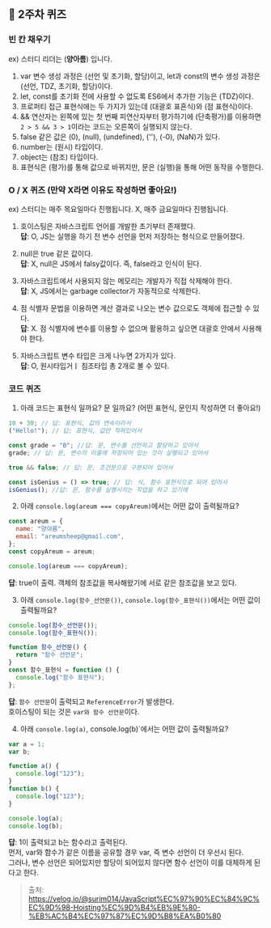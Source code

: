## 📝 2주차 퀴즈

### 빈 칸 채우기

ex) 스터디 리더는 (**양아름**) 입니다.

1. var 변수 생성 과정은 (선언 및 초기화, 할당)이고, let과 const의 변수 생성 과정은 (선언, TDZ, 초기화, 할당)이다.
2. let, const를 초기화 전에 사용할 수 없도록 ES6에서 추가한 기능은 (TDZ)이다.
3. 프로퍼티 접근 표현식에는 두 가지가 있는데 (대괄호 표횬식)와 (점 표현식)이다.
4. && 연산자는 왼쪽에 있는 첫 번째 피연산자부터 평가하기에 (단축평가)를 이용하면 `2 > 5 && 3 > 1`이라는 코드는 오른쪽이 실행되지 않는다.
5. false 같은 값은 (0), (null), (undefined), (''), (-0), (NaN)가 있다.
6. number는 (원시) 타입이다.
7. object는 (참조) 타입이다.
8. 표현식은 (평가)를 통해 값으로 바뀌지만, 문은 (실행)을 통해 어떤 동작을 수행한다.

### O / X 퀴즈 (만약 X라면 이유도 작성하면 좋아요!)

ex) 스터디는 매주 목요일마다 진행됩니다.
X, 매주 금요일마다 진행됩니다.

1. 호이스팅은 자바스크립트 언어를 개발한 초기부터 존재했다.  
   **답**: O, JS는 실행을 하기 전 변수 선언을 먼저 저장하는 형식으로 만들어졌다.

2. null은 true 같은 값이다.  
   **답**: X, null은 JS에서 falsy값이다. 즉, false라고 인식이 된다.

3. 자바스크립트에서 사용되지 않는 메모리는 개발자가 직접 삭제해야 한다.  
   **답**: X, JS에서는 garbage collector가 자동적으로 삭제한다.

4. 점 식별자 문법을 이용하면 계산 결과로 나오는 변수 값으로도 객체에 접근할 수 있다.  
   **답**: X. 점 식별자에 변수를 이용할 수 없으며 활용하고 싶으면 대괄호 안에서 사용해야 한다.

5. 자바스크립트 변수 타입은 크게 나누면 2가지가 있다.  
   **답**: O, 원시타입거ㅣ 침조타입 총 2개로 볼 수 있다.

### 코드 퀴즈

1. 아래 코드는 표현식 일까요? 문 일까요? (어떤 표현식, 문인지 작성하면 더 좋아요!)

```javascript
10 + 30; // 답: 표현식, 값의 연속이라서
("Hello!"); // 답: 표현식, 값만 적혀있어서

const grade = "B"; //답: 문, 변수를 선언하고 할당하고 있어서
grade; // 답: 문, 변수의 이름에 저장되어 있는 것이 실행되고 있어서

true && false; // 답: 문, 조건문으로 구분되어 있어서

const isGenius = () => true; // 답: 식, 함수 표현식으로 되어 있어서
isGenius(); //답: 문, 함수를 실행시키는 작업을 하고 있기에
```

2. 아래 `console.log(areum === copyAreum)`에서는 어떤 값이 출력될까요?

```javascript
const areum = {
  name: "양아름",
  email: "areumsheep@gmail.com",
};
const copyAreum = areum;

console.log(areum === copyAreum);
```

**답**: true이 출력. 객체의 참조값을 복사해왔기에 서로 같은 참조값을 보고 있다.

3. 아래 `console.log(함수_선언문())`, `console.log(함수_표현식())`에서는 어떤 값이 출력될까요?

```javascript
console.log(함수_선언문());
console.log(함수_표현식());

function 함수_선언문() {
  return "함수 선언문";
}
const 함수_표현식 = function () {
  console.log("함수 표현식");
};
```

**답**: `함수 선언문`이 출력되고 `ReferenceError`가 발생한다.  
호이스팅이 되는 것은 `var와 함수 선언문`이다.

4. 아래 `console.log(a)`, console.log(b)`에서는 어떤 값이 출력될까요?

```javascript
var a = 1;
var b;

function a() {
  console.log("123");
}
function b() {
  console.log("123");
}

console.log(a);
console.log(b);
```

**답**: 1이 출력되고 b는 함수라고 출력된다.  
먼저, var와 함수가 같은 이름을 공유할 경우 var, 즉 변수 선언이 더 우선시 된다.  
그러나, 변수 선언은 되어있지만 할당이 되어있지 않다면 함수 선언이 이를 대체하게 된다고 한다.

> 출처: https://velog.io/@surim014/JavaScript%EC%97%90%EC%84%9C%EC%9D%98-Hoisting%EC%9D%B4%EB%9E%80-%EB%AC%B4%EC%97%87%EC%9D%B8%EA%B0%80
